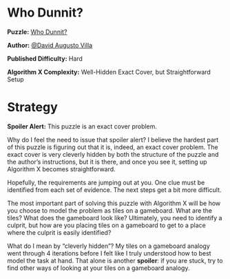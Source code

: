 # Who Dunnit?

__Puzzle:__ [Who Dunnit?](https://www.codingame.com/training/hard/who-dunnit)

__Author:__ [@David Augusto Villa](https://www.codingame.com/profile/455d71552aef838a0c75b7617e2d22d41768324)

__Published Difficulty:__ Hard

__Algorithm X Complexity:__ Well-Hidden Exact Cover, but Straightforward Setup

# Strategy

__Spoiler Alert:__ This puzzle is an exact cover problem. 

Why do I feel the need to issue that spoiler alert? I believe the hardest part of this puzzle is figuring out that it is, indeed, an exact cover problem. The exact cover is very cleverly hidden by both the structure of the puzzle and the author’s instructions, but it is there, and once you see it, setting up Algorithm X becomes straightforward.

Hopefully, the requirements are jumping out at you. One clue must be identified from each set of evidence. The next steps get a bit more difficult.

The most important part of solving this puzzle with Algorithm X will be how you choose to model the problem as tiles on a gameboard. What are the tiles? What does the gameboard look like? Ultimately, you need to identify a culprit, but how are you placing tiles on a gameboard to get to a place where the culprit is easily identified?

What do I mean by “cleverly hidden”? My tiles on a gameboard analogy went through 4 iterations before I felt like I truly understood how to best model the task at hand. That alone is another __spoiler__: if you are stuck, try to find other ways of looking at your tiles on a gameboard analogy.
